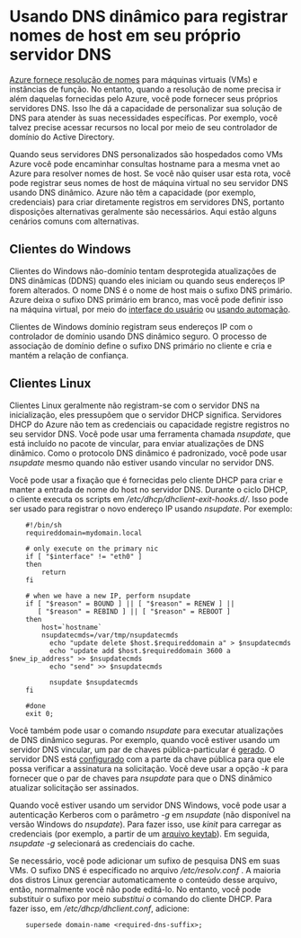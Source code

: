 <properties
   pageTitle="Usando DNS dinâmico para registrar nomes de host"
   description="Esta página fornece detalhes sobre como configurar o DNS dinâmico para registrar nomes de host em seus próprios servidores DNS."
   services="dns"
   documentationCenter="na"
   authors="GarethBradshawMSFT"
   manager="carmonm"
   editor="" />
<tags
   ms.service="dns"
   ms.devlang="na"
   ms.topic="article"
   ms.tgt_pltfrm="na"
   ms.workload="infrastructure-services"
   ms.date="08/31/2016"
   ms.author="sewhee" />

# <a name="using-dynamic-dns-to-register-hostnames-in-your-own-dns-server"></a>Usando DNS dinâmico para registrar nomes de host em seu próprio servidor DNS

[Azure fornece resolução de nomes](virtual-networks-name-resolution-for-vms-and-role-instances.md) para máquinas virtuais (VMs) e instâncias de função. No entanto, quando a resolução de nome precisa ir além daquelas fornecidas pelo Azure, você pode fornecer seus próprios servidores DNS. Isso lhe dá a capacidade de personalizar sua solução de DNS para atender às suas necessidades específicas. Por exemplo, você talvez precise acessar recursos no local por meio de seu controlador de domínio do Active Directory.

Quando seus servidores DNS personalizados são hospedados como VMs Azure você pode encaminhar consultas hostname para a mesma vnet ao Azure para resolver nomes de host. Se você não quiser usar esta rota, você pode registrar seus nomes de host de máquina virtual no seu servidor DNS usando DNS dinâmico.  Azure não têm a capacidade (por exemplo, credenciais) para criar diretamente registros em servidores DNS, portanto disposições alternativas geralmente são necessários. Aqui estão alguns cenários comuns com alternativas.

## <a name="windows-clients"></a>Clientes do Windows

Clientes do Windows não-domínio tentam desprotegida atualizações de DNS dinâmicas (DDNS) quando eles iniciam ou quando seus endereços IP forem alterados. O nome DNS é o nome de host mais o sufixo DNS primário. Azure deixa o sufixo DNS primário em branco, mas você pode definir isso na máquina virtual, por meio do [interface do usuário](https://technet.microsoft.com/library/cc794784.aspx) ou [usando automação](https://social.technet.microsoft.com/forums/windowsserver/3720415a-6a9a-4bca-aa2a-6df58a1a47d7/change-primary-dns-suffix).

Clientes de Windows domínio registram seus endereços IP com o controlador de domínio usando DNS dinâmico seguro. O processo de associação de domínio define o sufixo DNS primário no cliente e cria e mantém a relação de confiança.

## <a name="linux-clients"></a>Clientes Linux

Clientes Linux geralmente não registram-se com o servidor DNS na inicialização, eles pressupõem que o servidor DHCP significa. Servidores DHCP do Azure não tem as credenciais ou capacidade registre registros no seu servidor DNS.  Você pode usar uma ferramenta chamada *nsupdate*, que está incluído no pacote de vincular, para enviar atualizações de DNS dinâmico. Como o protocolo DNS dinâmico é padronizado, você pode usar *nsupdate* mesmo quando não estiver usando vincular no servidor DNS.

Você pode usar a fixação que é fornecidas pelo cliente DHCP para criar e manter a entrada de nome do host no servidor DNS. Durante o ciclo DHCP, o cliente executa os scripts em */etc/dhcp/dhclient-exit-hooks.d/*. Isso pode ser usado para registrar o novo endereço IP usando *nsupdate*. Por exemplo:

        #!/bin/sh
        requireddomain=mydomain.local

        # only execute on the primary nic
        if [ "$interface" != "eth0" ]
        then
            return
        fi

        # when we have a new IP, perform nsupdate
        if [ "$reason" = BOUND ] || [ "$reason" = RENEW ] ||
           [ "$reason" = REBIND ] || [ "$reason" = REBOOT ]
        then
            host=`hostname`
            nsupdatecmds=/var/tmp/nsupdatecmds
              echo "update delete $host.$requireddomain a" > $nsupdatecmds
              echo "update add $host.$requireddomain 3600 a $new_ip_address" >> $nsupdatecmds
              echo "send" >> $nsupdatecmds

              nsupdate $nsupdatecmds
        fi

        #done
        exit 0;

Você também pode usar o comando *nsupdate* para executar atualizações de DNS dinâmico seguras. Por exemplo, quando você estiver usando um servidor DNS vincular, um par de chaves pública-particular é [gerado](http://linux.yyz.us/nsupdate/).  O servidor DNS está [configurado](http://linux.yyz.us/dns/ddns-server.html) com a parte da chave pública para que ele possa verificar a assinatura na solicitação. Você deve usar a opção *-k* para fornecer que o par de chaves para *nsupdate* para que o DNS dinâmico atualizar solicitação ser assinados.

Quando você estiver usando um servidor DNS Windows, você pode usar a autenticação Kerberos com o parâmetro *-g* em *nsupdate* (não disponível na versão Windows do *nsupdate*). Para fazer isso, use *kinit* para carregar as credenciais (por exemplo, a partir de um [arquivo keytab](http://www.itadmintools.com/2011/07/creating-kerberos-keytab-files.html)). Em seguida, *nsupdate -g* selecionará as credenciais do cache.

Se necessário, você pode adicionar um sufixo de pesquisa DNS em suas VMs. O sufixo DNS é especificado no arquivo */etc/resolv.conf* . A maioria dos distros Linux gerenciar automaticamente o conteúdo desse arquivo, então, normalmente você não pode editá-lo. No entanto, você pode substituir o sufixo por meio *substitui o* comando do cliente DHCP. Para fazer isso, em */etc/dhcp/dhclient.conf*, adicione:

        supersede domain-name <required-dns-suffix>;

